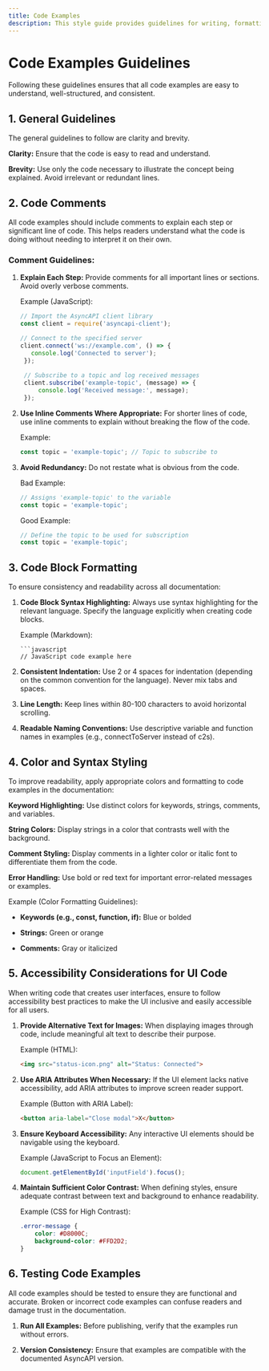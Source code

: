 ```yaml
---
title: Code Examples
description: This style guide provides guidelines for writing, formatting, and styling code examples in AsyncAPI documentation. 
---
```



# Code Examples Guidelines
Following these guidelines ensures that all code examples are easy to understand, well-structured, and consistent.

## 1. General Guidelines 
The general guidelines to follow are clarity and brevity.

**Clarity:** Ensure that the code is easy to read and understand.

**Brevity:** Use only the code necessary to illustrate the concept being explained. Avoid irrelevant or redundant lines.

## 2. Code Comments
All code examples should include comments to explain each step or significant line of code. This helps readers understand what the code is doing without needing to interpret it on their own.

### Comment Guidelines:
1. **Explain Each Step:** Provide comments for all important lines or sections. Avoid overly verbose comments.
   
   Example (JavaScript):
   ```javascript
   // Import the AsyncAPI client library
   const client = require('asyncapi-client');
   
   // Connect to the specified server
   client.connect('ws://example.com', () => {
      console.log('Connected to server');
    });
    
    // Subscribe to a topic and log received messages
    client.subscribe('example-topic', (message) => {
        console.log('Received message:', message);
    });
    ```

2. **Use Inline Comments Where Appropriate:** For shorter lines of code, use inline comments to explain without breaking the flow of the code.
   
   Example:
   ```javascript
   const topic = 'example-topic'; // Topic to subscribe to
   ```

3. **Avoid Redundancy:** Do not restate what is obvious from the code.
   
   Bad Example:
   ```javascript
   // Assigns 'example-topic' to the variable
   const topic = 'example-topic';
   ```
   Good Example:
   ```javascript
   // Define the topic to be used for subscription
   const topic = 'example-topic';
   ```

## 3. Code Block Formatting

To ensure consistency and readability across all documentation:

1. **Code Block Syntax Highlighting:** Always use syntax highlighting for the relevant language. Specify the language explicitly when creating code blocks.
   
   Example (Markdown):
   ```
   ```javascript
   // JavaScript code example here
   ```

2. **Consistent Indentation:** Use 2 or 4 spaces for indentation (depending on the common convention for the language). Never mix tabs and spaces.

3. **Line Length:** Keep lines within 80-100 characters to avoid horizontal scrolling.

4. **Readable Naming Conventions:** Use descriptive variable and function names in examples (e.g., connectToServer instead of c2s).


## 4. Color and Syntax Styling

To improve readability, apply appropriate colors and formatting to code examples in the documentation:

**Keyword Highlighting:** Use distinct colors for keywords, strings, comments, and variables.

**String Colors:** Display strings in a color that contrasts well with the background.

**Comment Styling:** Display comments in a lighter color or italic font to differentiate them from the code.

**Error Handling:** Use bold or red text for important error-related messages or examples.

Example (Color Formatting Guidelines):

- **Keywords (e.g., const, function, if):** Blue or bolded

- **Strings:** Green or orange

- **Comments:** Gray or italicized

## 5. Accessibility Considerations for UI Code

When writing code that creates user interfaces, ensure to follow accessibility best practices to make the UI inclusive and easily accessible for all users.

1. **Provide Alternative Text for Images:** When displaying images through code, include meaningful alt text to describe their purpose.
   
   Example (HTML):
   ```html
   <img src="status-icon.png" alt="Status: Connected">
   ```

2. **Use ARIA Attributes When Necessary:** If the UI element lacks native accessibility, add ARIA attributes to improve screen reader support.
   
   Example (Button with ARIA Label):
   
   ```html
   <button aria-label="Close modal">X</button>
   ```

3. **Ensure Keyboard Accessibility:** Any interactive UI elements should be navigable using the keyboard.
    
    Example (JavaScript to Focus an Element):
    
    ```javascript 
    document.getElementById('inputField').focus();
    ```

4. **Maintain Sufficient Color Contrast:** When defining styles, ensure adequate contrast between text and background to enhance readability.
    
    Example (CSS for High Contrast):
    
    ```css
    .error-message {
        color: #D8000C;
        background-color: #FFD2D2;
    }
    ```
  
## 6. Testing Code Examples

All code examples should be tested to ensure they are functional and accurate. Broken or incorrect code examples can confuse readers and damage trust in the documentation.

1. **Run All Examples:** Before publishing, verify that the examples run without errors.

2. **Version Consistency:** Ensure that examples are compatible with the documented AsyncAPI version.

